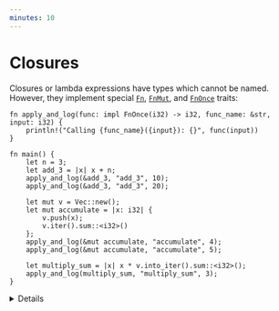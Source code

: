 ```yaml
---
minutes: 10
---
```


# Closures

Closures or lambda expressions have types which cannot be named. However, they
implement special [`Fn`](https://doc.rust-lang.org/std/ops/trait.Fn.html),
[`FnMut`](https://doc.rust-lang.org/std/ops/trait.FnMut.html), and
[`FnOnce`](https://doc.rust-lang.org/std/ops/trait.FnOnce.html) traits:

```rust,editable
fn apply_and_log(func: impl FnOnce(i32) -> i32, func_name: &str, input: i32) {
    println!("Calling {func_name}({input}): {}", func(input))
}

fn main() {
    let n = 3;
    let add_3 = |x| x + n;
    apply_and_log(&add_3, "add_3", 10);
    apply_and_log(&add_3, "add_3", 20);

    let mut v = Vec::new();
    let mut accumulate = |x: i32| {
        v.push(x);
        v.iter().sum::<i32>()
    };
    apply_and_log(&mut accumulate, "accumulate", 4);
    apply_and_log(&mut accumulate, "accumulate", 5);

    let multiply_sum = |x| x * v.into_iter().sum::<i32>();
    apply_and_log(multiply_sum, "multiply_sum", 3);
}
```

<details>

An `Fn` (e.g. `add_3`) neither consumes nor mutates captured values. It can be
called needing only a shared reference to the closure, which means the closure
can be executed repeatedly and even concurrently.

An `FnMut` (e.g. `accumulate`) might mutate captured values. The closure object
is accessed via exclusive reference, so it can be called repeatedly but not
concurrently.

If you have an `FnOnce` (e.g. `multiply_sum`), you may only call it once. Doing
so consumes the closure and any values captured by move.

`FnMut` is a subtype of `FnOnce`. `Fn` is a subtype of `FnMut` and `FnOnce`.
I.e. you can use an `FnMut` wherever an `FnOnce` is called for, and you can use
an `Fn` wherever an `FnMut` or `FnOnce` is called for.

When you define a function that takes a closure, you should take `FnOnce` if you
can (i.e. you call it once), or `FnMut` else, and last `Fn`. This allows the
most flexibility for the caller.

In contrast, when you have a closure, the most flexible you can have is `Fn`
(which can be passed to a consumer of any of the 3 closure traits), then
`FnMut`, and lastly `FnOnce`.

The compiler also infers `Copy` (e.g. for `add_3`) and `Clone` (e.g.
`multiply_sum`), depending on what the closure captures. Function pointers
(references to `fn` items) implement `Copy` and `Fn`.

By default, closures will capture each variable from an outer scope by the least
demanding form of access they can (by shared reference if possible, then
exclusive reference, then by move). The `move` keyword forces capture by value.

```rust,editable
fn make_greeter(prefix: String) -> impl Fn(&str) {
    return move |name| println!("{} {}", prefix, name);
}

fn main() {
    let hi = make_greeter("Hi".to_string());
    hi("Greg");
}
```

</details>
